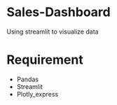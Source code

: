 # Sales-Dashboard
Using streamlit to visualize data
# Requirement
* Pandas
* Streamlit
* Plotly_express
